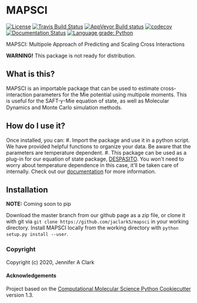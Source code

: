 MAPSCI
==============================
[//]: # (Badges)
[![License](https://img.shields.io/badge/License-BSD%203--Clause-blue.svg)](https://opensource.org/licenses/BSD-3-Clause)
[![Travis Build Status](https://travis-ci.com/jaclark5/MAPSCI.svg?branch=master)](https://travis-ci.com/jaclark5/MAPSCI)
[![AppVeyor Build status](https://ci.appveyor.com/api/projects/status/REPLACE_WITH_APPVEYOR_LINK/branch/master?svg=true)](https://ci.appveyor.com/project/jaclark5/MAPSCI/branch/master)
[![codecov](https://codecov.io/gh/jaclark5/MAPSCI/branch/master/graph/badge.svg)](https://codecov.io/gh/jaclark5/MAPSCI/branch/master)
[![Documentation Status](https://readthedocs.org/projects/mapsci/badge/?version=latest)](https://mapsci.readthedocs.io)
[![Language grade: Python](https://img.shields.io/lgtm/grade/python/g/jaclark5/mapsci.svg?logo=lgtm&logoWidth=18)](https://lgtm.com/projects/g/jaclark5/mapsci/context:python)


MAPSCI: Multipole Approach of Predicting and Scaling Cross Interactions

**WARNING!** This package is not ready for distribution.

What is this?
-------------
MAPSCI is an importable package that can be used to estimate cross-interaction parameters for the Mie potential using multipole moments. This is useful for the SAFT-𝛾-Mie equation of state, as well as Molecular Dynamics and Monte Carlo simulation methods.

How do I use it?
----------------
Once installed, you can:
 #. Import the package and use it in a python script. We have provided helpful functions to organize your data. Be aware that the parameters are temperature dependent.
 #. This package can be used as a plug-in for our equation of state package, [DESPASITO](https://github.com/jaclark5/despasito). You won't need to worry about temperature dependence in this case, it'll be taken care of internally.
Check out our [documentation](https://mapsci.readthedocs.io) for more information.

Installation
------------
**NOTE:** Coming soon to pip

Download the master branch from our github page as a zip file, or clone it with git via ``git clone https://github.com/jaclark5/mapsci`` in your working directory. Install MAPSCI locally from the working directory with ``python setup.py install --user``.

### Copyright

Copyright (c) 2020, Jennifer A Clark


#### Acknowledgements
 
Project based on the 
[Computational Molecular Science Python Cookiecutter](https://github.com/molssi/cookiecutter-cms) version 1.3.
